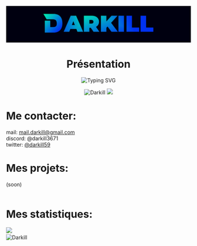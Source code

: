 <img src="./content/banniere.png" alt="banner" style="width: 100%; height: 100px; object-fit: cover;" />
<h1 align="center">Présentation</h1>
<p align="center">
<img src="https://readme-typing-svg.demolab.com?font=Fira+Code&pause=1000&center=true&vCenter=true&width=435&separator=%3C&lines=D%C3%A9veloppeur+de+bot+discord%3CPassionn%C3%A9+de+d%C3%A9veloppement%3CForza+scud%C3%A9ria+ferrari+;)" alt="Typing SVG" />
</p>
<div align="center">
  <img src="https://komarev.com/ghpvc/?username=darkill59&label=Nombre%20de%20vues" alt="Darkill" />
  <img src="https://img.shields.io/github/followers/darkill59">
</div>

<h1>Me contacter:</h1>
mail: <a href="mailto:mail.darkill@gmail.com" target="_blank">mail.darkill@gmail.com</a>  <br>
discord: @darkill3671  <br>
twitter: <a href="https://twitter.com/darkill59" target="_blank">@darkill59</a>
  <br>
<h1>Mes projets:</h1>
(soon)  <br>
  <br>
<h1>Mes statistiques:</h1>
<div>
  <picture>
    <source
      srcset="https://github-readme-stats.vercel.app/api?username=darkill59&show_icons=true&theme=algolia"
      media="(prefers-color-scheme: dark)"
    />
    <source
      srcset="https://github-readme-stats.vercel.app/api?username=darkill59&show_icons=true&theme=algolia&hide=prs"
      media="(prefers-color-scheme: light), (prefers-color-scheme: no-preference)"
    />
    <img src="https://github-readme-stats.vercel.app/api?username=darkill59&show_icons=true&theme=dark" />
  </picture>
  <div>
    <img src="https://github-readme-stats.vercel.app/api/wakatime?username=darkill&layout=compact" alt="Darkill" />
  </div>
</div>
